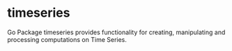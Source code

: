 # timeseries
Go Package timeseries provides functionality for creating, manipulating and processing computations on Time Series.
